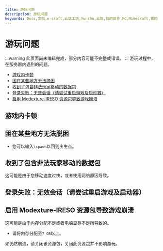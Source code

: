 ```yaml
---
title: 游玩问题
description: 游玩问题
keywords: Docs,文档,e-craft,云筑工坊,Yunzhu,云筑,我的世界,MC,Minecraft,我的世界服务器,服务器,云筑工坊服务器,云筑工坊服务器文档,云筑工坊文档中心
---
```


# 游玩问题
:::warning
此页面尚未编辑完成，部分内容可能不完整或错误。
:::
游玩过程中，在服务器内遇到的问题。

* [游戏内卡顿](#游戏内卡顿)
* [困在某些地方无法脱困](#困在某些地方无法脱困)
* [收到了包含非法玩家移动的数据包](#收到了包含非法玩家移动的数据包)
* [登录失败：无效会话（请尝试重启游戏及启动器）](#登录失败：无效会话（请尝试重启游戏及启动器）)
* [启用 Modexture-IRESO 资源包导致游戏崩溃](#启用-modexture-ireso-导致游戏崩溃)

## 游戏内卡顿

## 困在某些地方无法脱困
* 您可以输入`\spawn`以回到出生点。

## 收到了包含非法玩家移动的数据包
这可能是由于您移动速度过快，或者使用网络原因导致。

## 登录失败：无效会话（请尝试重启游戏及启动器）

## 启用 Modexture-IRESO 资源包导致游戏崩溃
这可能是由于内存分配不足或者电脑显存不足所导致的。

* 请将内存分配至`7 GB`以上。

如仍然崩溃，请关闭该资源包，关闭此资源包并不影响游玩。
